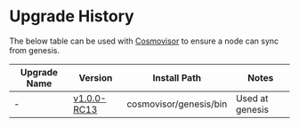# Upgrade History

The below table can be used with [Cosmovisor](https://github.com/cosmos/cosmos-sdk/tree/master/cosmovisor) to ensure a node can sync from genesis.

| Upgrade Name | Version                                                                      | Install Path           | Notes           |
| ------------ | ---------------------------------------------------------------------------- | ---------------------- | --------------- |
| -            | [v1.0.0-RC13](https://github.com/e-money/em-ledger/releases/tag/v1.0.0-RC13) | cosmovisor/genesis/bin | Used at genesis |
